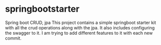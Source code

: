 # springbootstarter
Spring boot CRUD, jpa
This project contains a simple springboot starter kit with all the crud operations along with the jpa.
It also includes configuring the swagger to it.
I am trying to add different features to it with each new commit.
